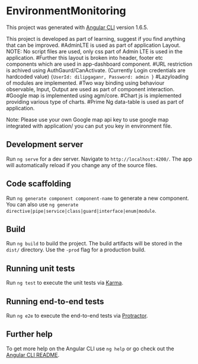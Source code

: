 # EnvironmentMonitoring

This project was generated with [Angular CLI](https://github.com/angular/angular-cli) version 1.6.5.

This project is developed as part of learning, suggest if you find anything that can be improved.
#AdminLTE is used as part of application Layout. 
NOTE: No script files are used, only css part of Admin LTE is used in the application.
#Further this layout is broken into header, footer etc components which are used in app-dashboard component.
#URL restriction is achived using AuthGaurd/CanActivate. (Currently Login credentials are hardcoded value)
`{UserId: dilipgaganr, Password: admin }`
#Lazyloading of modules are implemented.
#Two way binding using behaviour observable, Input, Output are used as part of component interaction.
#Google map is implemented using agm/core.
#Chart js is implemented providing various type of charts.
#Prime Ng data-table is used as part of application.

Note: Please use your own Google map api key to use google map integrated with application/ you can put you key in environment file.


## Development server

Run `ng serve` for a dev server. Navigate to `http://localhost:4200/`. The app will automatically reload if you change any of the source files.

## Code scaffolding

Run `ng generate component component-name` to generate a new component. You can also use `ng generate directive|pipe|service|class|guard|interface|enum|module`.

## Build

Run `ng build` to build the project. The build artifacts will be stored in the `dist/` directory. Use the `-prod` flag for a production build.

## Running unit tests

Run `ng test` to execute the unit tests via [Karma](https://karma-runner.github.io).

## Running end-to-end tests

Run `ng e2e` to execute the end-to-end tests via [Protractor](http://www.protractortest.org/).

## Further help

To get more help on the Angular CLI use `ng help` or go check out the [Angular CLI README](https://github.com/angular/angular-cli/blob/master/README.md).


